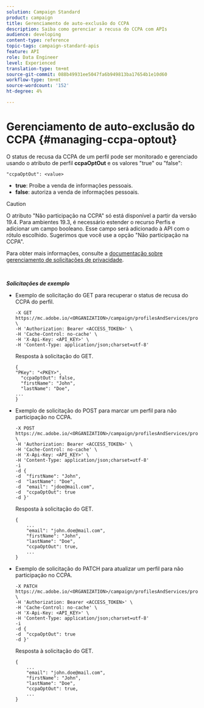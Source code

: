 ```yaml
---
solution: Campaign Standard
product: campaign
title: Gerenciamento de auto-exclusão do CCPA
description: Saiba como gerenciar a recusa do CCPA com APIs
audience: developing
content-type: reference
topic-tags: campaign-standard-apis
feature: API
role: Data Engineer
level: Experienced
translation-type: tm+mt
source-git-commit: 088b49931ee5047fa6b949813ba17654b1e10d60
workflow-type: tm+mt
source-wordcount: '152'
ht-degree: 4%

---
```



# Gerenciamento de auto-exclusão do CCPA {#managing-ccpa-optout}

O status de recusa da CCPA de um perfil pode ser monitorado e gerenciado usando o atributo de perfil **ccpaOptOut** e os valores &quot;true&quot; ou &quot;false&quot;:

`"ccpaOptOut": <value>`

* **true**: Proíbe a venda de informações pessoais.
* **false**: autoriza a venda de informações pessoais.

>[!CAUTION]
>
>O atributo &quot;Não participação na CCPA&quot; só está disponível a partir da versão 19.4. Para ambientes 19.3, é necessário estender o recurso Perfis e adicionar um campo booleano. Esse campo será adicionado à API com o rótulo escolhido. Sugerimos que você use a opção &quot;Não participação na CCPA&quot;.
>
>Para obter mais informações, consulte a [documentação sobre gerenciamento de solicitações de privacidade](../../start/using/privacy-requests.md#sale-of-personal-information-ccpa).

<br/>

***Solicitações de exemplo***

* Exemplo de solicitação do GET para recuperar o status de recusa do CCPA do perfil.

   ```
   -X GET https://mc.adobe.io/<ORGANIZATION>/campaign/profilesAndServices/profile/<PKEY> \
   -H 'Authorization: Bearer <ACCESS_TOKEN>' \
   -H 'Cache-Control: no-cache' \
   -H 'X-Api-Key: <API_KEY>' \
   -H 'Content-Type: application/json;charset=utf-8'
   ```

   Resposta à solicitação do GET.

   ```
   {
   "PKey": "<PKEY>",
     "ccpaOptOut": false,
     "firstName": "John",
     "lastName": "Doe",
   ...
   }
   ```

* Exemplo de solicitação do POST para marcar um perfil para não participação no CCPA.

   ```
   -X POST https://mc.adobe.io/<ORGANIZATION>/campaign/profilesAndServices/profile/ \
   -H 'Authorization: Bearer <ACCESS_TOKEN>' \
   -H 'Cache-Control: no-cache' \
   -H 'X-Api-Key: <API_KEY>' \
   -H 'Content-Type: application/json;charset=utf-8'
   -i
   -d {
   -d  "firstName": "John",
   -d  "lastName": "Doe",
   -d  "email": "jdoe@mail.com",
   -d  "ccpaOptOut": true
   -d }'
   ```

   Resposta à solicitação do GET.

   ```
   {
       ...
       "email": "john.doe@mail.com",
       "firstName": "John",
       "lastName": "Doe",
       "ccpaOptOut": true,
       ...
   }
   ```

* Exemplo de solicitação do PATCH para atualizar um perfil para não participação no CCPA.

   ```
   -X PATCH https://mc.adobe.io/<ORGANIZATION>/campaign/profilesAndServices/profile/<PKEY> \
   -H 'Authorization: Bearer <ACCESS_TOKEN>' \
   -H 'Cache-Control: no-cache' \
   -H 'X-Api-Key: <API_KEY>' \
   -H 'Content-Type: application/json;charset=utf-8'
   -i
   -d {
   -d  "ccpaOptOut": true
   -d }'
   ```

   Resposta à solicitação do GET.

   ```
   {
       ...
       "email": "john.doe@mail.com",
       "firstName": "John",
       "lastName": "Doe",
       "ccpaOptOut": true,
       ...
   }
   ```
